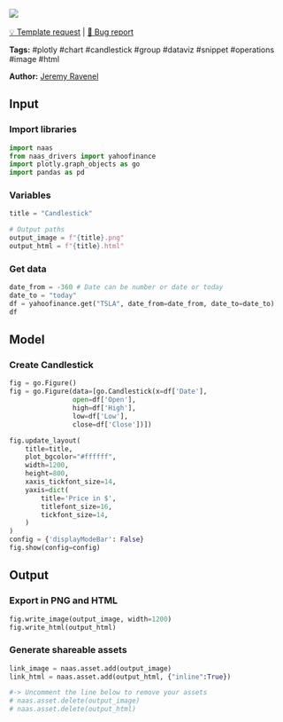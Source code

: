 <a href="https://app.naas.ai/user-redirect/naas/downloader?url=https://raw.githubusercontent.com/jupyter-naas/awesome-notebooks/master/Plotly/Plotly_Create_Candlestick.ipynb" target="_parent"><img src="https://naasai-public.s3.eu-west-3.amazonaws.com/open_in_naas.svg"/></a><br><br><a href="https://github.com/jupyter-naas/awesome-notebooks/issues/new?assignees=&labels=&template=template-request.md&title=Tool+-+Action+of+the+notebook+">💡 Template request</a> | <a href="https://github.com/jupyter-naas/awesome-notebooks/issues/new?assignees=&labels=&template=bug_report.md&title=">🚨 Bug report</a>

**Tags:** #plotly #chart #candlestick #group #dataviz #snippet #operations #image #html

**Author:** [Jeremy Ravenel](https://www.linkedin.com/in/ACoAAAJHE7sB5OxuKHuzguZ9L6lfDHqw--cdnJg/)

## Input

### Import libraries


```python
import naas
from naas_drivers import yahoofinance
import plotly.graph_objects as go
import pandas as pd
```

### Variables


```python
title = "Candlestick"

# Output paths
output_image = f"{title}.png"
output_html = f"{title}.html"
```

### Get data


```python
date_from = -360 # Date can be number or date or today
date_to = "today"
df = yahoofinance.get("TSLA", date_from=date_from, date_to=date_to)
df
```

## Model

### Create Candlestick


```python
fig = go.Figure()
fig = go.Figure(data=[go.Candlestick(x=df['Date'],
                open=df['Open'],
                high=df['High'],
                low=df['Low'],
                close=df['Close'])])

fig.update_layout(
    title=title,
    plot_bgcolor="#ffffff",
    width=1200,
    height=800,
    xaxis_tickfont_size=14,
    yaxis=dict(
        title='Price in $',
        titlefont_size=16,
        tickfont_size=14,
    )
)
config = {'displayModeBar': False}
fig.show(config=config)
```

## Output

### Export in PNG and HTML


```python
fig.write_image(output_image, width=1200)
fig.write_html(output_html)
```

### Generate shareable assets


```python
link_image = naas.asset.add(output_image)
link_html = naas.asset.add(output_html, {"inline":True})

#-> Uncomment the line below to remove your assets
# naas.asset.delete(output_image)
# naas.asset.delete(output_html)
```
